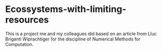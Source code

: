 # Ecossystems-with-limiting-resources
This is a project me and my colleagues did based on an article from Lluc Briganti Wiprachtiger for the discipline of Numerical Methods for Computation.
